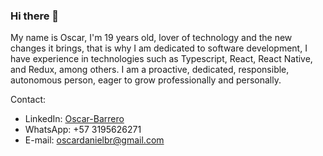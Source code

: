 ### Hi there 👋

My name is Oscar, I'm 19 years old, lover of technology and the new changes it brings, that is why I am dedicated to software development, I have experience in technologies such as Typescript, React, React Native, and Redux, among others.
I am a proactive, dedicated, responsible, autonomous person, eager to grow professionally and personally.

Contact:
- LinkedIn: [Oscar-Barrero](https://www.linkedin.com/in/oscar-barrero/)
- WhatsApp: +57 3195626271
- E-mail: oscardanielbr@gmail.com

